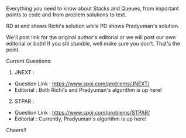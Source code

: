 
Everything you need to know about Stacks and Queues, from important points to code and from problem solutions to text.

RD at end shows Richi's solution while PD shows Pradyuman's solution.

We'll post link for the original author's editorial or we will post our own editorial or both!
If you stil stumble, well make sure you don't. That's the point. 

Current Questions: 
 1. JNEXT :
 - Question Link : https://www.spoj.com/problems/JNEXT/
 - Editorial : Both Richi's and Pradyuman's algorithm is up here! 
 2. STPAR :
 - Question Link : https://www.spoj.com/problems/STPAR/
 - Editorial : Currently, Pradyuman's algorithm is up here!

Cheers!! 

